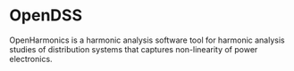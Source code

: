 # OpenDSS
OpenHarmonics is a harmonic analysis software tool for harmonic analysis studies of distribution systems that captures non-linearity of power electronics.
